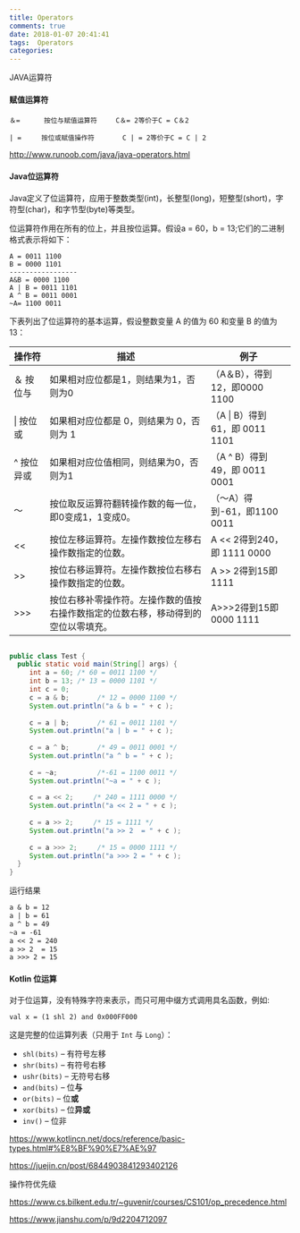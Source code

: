 ```yaml
---
title: Operators
comments: true
date: 2018-01-07 20:41:41
tags:  Operators
categories:
---
```


 JAVA运算符

#### 赋值运算符


    ＆=      按位与赋值运算符　	C＆= 2等价于C = C＆2
    
    | = 	按位或赋值操作符       C | = 2等价于C = C | 2

http://www.runoob.com/java/java-operators.html



#### Java位运算符

Java定义了位运算符，应用于整数类型(int)，长整型(long)，短整型(short)，字符型(char)，和字节型(byte)等类型。

位运算符作用在所有的位上，并且按位运算。假设a = 60，b = 13;它们的二进制格式表示将如下：

```
A = 0011 1100
B = 0000 1101
-----------------
A&B = 0000 1100
A | B = 0011 1101
A ^ B = 0011 0001
~A= 1100 0011
```

下表列出了位运算符的基本运算，假设整数变量 A 的值为 60 和变量 B 的值为 13：

| 操作符     | 描述                                                         | 例子                           |
| ---------- | ------------------------------------------------------------ | ------------------------------ |
| ＆ 按位与  | 如果相对应位都是1，则结果为1，否则为0                        | （A＆B），得到12，即0000 1100  |
| \| 按位或  | 如果相对应位都是 0，则结果为 0，否则为 1                     | （A \| B）得到61，即 0011 1101 |
| ^ 按位异或 | 如果相对应位值相同，则结果为0，否则为1                       | （A ^ B）得到49，即 0011 0001  |
| 〜         | 按位取反运算符翻转操作数的每一位，即0变成1，1变成0。         | （〜A）得到-61，即1100 0011    |
| <<         | 按位左移运算符。左操作数按位左移右操作数指定的位数。         | A << 2得到240，即 1111 0000    |
| >>         | 按位右移运算符。左操作数按位右移右操作数指定的位数。         | A >> 2得到15即 1111            |
| >>>        | 按位右移补零操作符。左操作数的值按右操作数指定的位数右移，移动得到的空位以零填充。 | A>>>2得到15即0000 1111         |



```java

public class Test {
  public static void main(String[] args) {
     int a = 60; /* 60 = 0011 1100 */ 
     int b = 13; /* 13 = 0000 1101 */
     int c = 0;
     c = a & b;       /* 12 = 0000 1100 */
     System.out.println("a & b = " + c );
 
     c = a | b;       /* 61 = 0011 1101 */
     System.out.println("a | b = " + c );
 
     c = a ^ b;       /* 49 = 0011 0001 */
     System.out.println("a ^ b = " + c );
 
     c = ~a;          /*-61 = 1100 0011 */
     System.out.println("~a = " + c );
 
     c = a << 2;     /* 240 = 1111 0000 */
     System.out.println("a << 2 = " + c );
 
     c = a >> 2;     /* 15 = 1111 */
     System.out.println("a >> 2  = " + c );
  
     c = a >>> 2;     /* 15 = 0000 1111 */
     System.out.println("a >>> 2 = " + c );
  }
} 

```

运行结果

```tex
a & b = 12
a | b = 61
a ^ b = 49
~a = -61
a << 2 = 240
a >> 2  = 15
a >>> 2 = 15
```



#### Kotlin 位运算

对于位运算，没有特殊字符来表示，而只可用中缀方式调用具名函数，例如:

```
val x = (1 shl 2) and 0x000FF000
```

这是完整的位运算列表（只用于 `Int` 与 `Long`）：

- `shl(bits)` – 有符号左移
- `shr(bits)` – 有符号右移
- `ushr(bits)` – 无符号右移
- `and(bits)` – 位**与**
- `or(bits)` – 位**或**
- `xor(bits)` – 位**异或**
- `inv()` – 位非

https://www.kotlincn.net/docs/reference/basic-types.html#%E8%BF%90%E7%AE%97

https://juejin.cn/post/6844903841293402126





操作符优先级

https://www.cs.bilkent.edu.tr/~guvenir/courses/CS101/op_precedence.html

https://www.jianshu.com/p/9d2204712097
